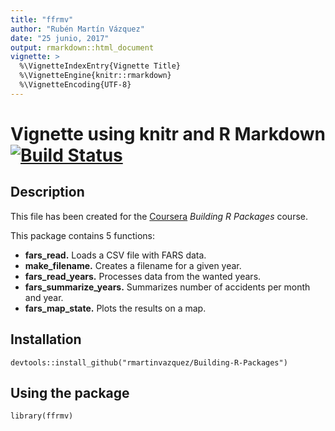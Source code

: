 ```yaml
---
title: "ffrmv"
author: "Rubén Martín Vázquez"
date: "25 junio, 2017"
output: rmarkdown::html_document
vignette: >
  %\VignetteIndexEntry{Vignette Title}
  %\VignetteEngine{knitr::rmarkdown}
  %\VignetteEncoding{UTF-8}
---
```



# Vignette using knitr and R Markdown [![Build Status](https://api.travis-ci.org/rmartinvazquez/ffrmv.svg?branch=master)](https://travis-ci.org/rmartinvazquez/ffrmv)

## Description


This file has been created for the [Coursera](www.coursera.org)	 *Building R Packages* course.

This package contains 5 functions:  
- __fars_read.__ Loads a CSV file with FARS data.  
- __make_filename.__ Creates a filename for a given year.  
- __fars_read_years.__ Processes data from the wanted years.  
- __fars_summarize_years.__ Summarizes number of accidents per month and year.  
- __fars_map_state.__ Plots the results on a map.  

## Installation
```{r eval=FALSE}
devtools::install_github("rmartinvazquez/Building-R-Packages")
```

## Using the package
```{r eval=FALSE}
library(ffrmv)
```






